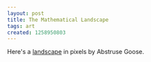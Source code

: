 ```yaml
---
layout: post
title: The Mathematical Landscape
tags: art
created: 1258950803
---
```

Here's a [landscape](http://abstrusegoose.com/a/211.htm) in pixels by Abstruse Goose.
